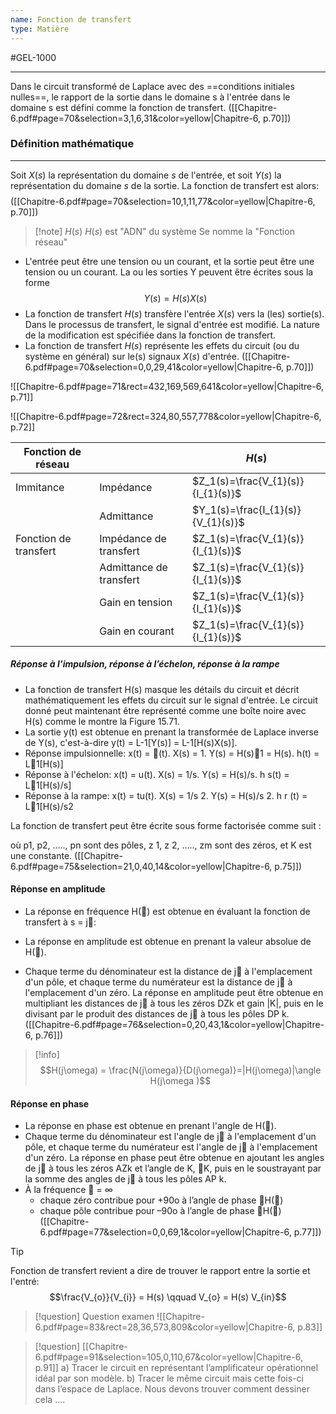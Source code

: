 ```yaml
---
name: Fonction de transfert
type: Matière
---
```

#GEL-1000 
***
Dans le circuit transformé de Laplace avec des ==conditions initiales nulles==, le rapport de la sortie dans le domaine s à l'entrée dans le domaine s est défini comme la fonction de transfert. ([[Chapitre-6.pdf#page=70&selection=3,1,6,31&color=yellow|Chapitre-6, p.70]])

### Définition mathématique
---
Soit $X(s)$ la représentation du domaine $s$ de l'entrée, et soit $Y(s)$ la représentation du domaine $s$ de la sortie. La fonction de transfert est alors:
$$$$
([[Chapitre-6.pdf#page=70&selection=10,1,11,77&color=yellow|Chapitre-6, p.70]])



> [!note] $H(s)$
> $H(s)$ est "ADN" du système
> Se nomme la "Fonction réseau"
- L'entrée peut être une tension ou un courant, et la sortie peut être une tension ou un courant. La ou les sorties Y peuvent être écrites sous la forme $$Y(s) = H(s)X(s)$$
- La fonction de transfert $H(s)$ transfère l'entrée $X(s)$ vers la (les) sortie(s). Dans le processus de transfert, le signal d'entrée est modifié. La nature de la modification est spécifiée dans la fonction de transfert. 
- La fonction de transfert $H(s)$ représente les effets du circuit (ou du système en général) sur le(s) signaux $X(s)$ d'entrée.
([[Chapitre-6.pdf#page=70&selection=0,0,29,41&color=yellow|Chapitre-6, p.70]])

![[Chapitre-6.pdf#page=71&rect=432,169,569,641&color=yellow|Chapitre-6, p.71]]

![[Chapitre-6.pdf#page=72&rect=324,80,557,778&color=yellow|Chapitre-6, p.72]]

| Fonction de réseau    |                         | $H(s)$                             |
| --------------------- | ----------------------- | ---------------------------------- |
| Immitance             | Impédance               | $Z_1(s)=\frac{V_{1}(s)}{I_{1}(s)}$ |
|                       | Admittance              | $Y_1(s)=\frac{I_{1}(s)}{V_{1}(s)}$ |
| Fonction de transfert | Impédance de transfert  | $Z_1(s)=\frac{V_{1}(s)}{I_{1}(s)}$ |
|                       | Admittance de transfert | $Z_1(s)=\frac{V_{1}(s)}{I_{1}(s)}$ |
|                       | Gain en tension         | $Z_1(s)=\frac{V_{1}(s)}{I_{1}(s)}$ |
|                       | Gain en courant         | $Z_1(s)=\frac{V_{1}(s)}{I_{1}(s)}$ |

##### Réponse à l’impulsion, réponse à l’échelon, réponse à la rampe
- La fonction de transfert H(s) masque les détails du circuit et décrit mathématiquement les effets du circuit sur le signal d'entrée. Le circuit donné peut maintenant être représenté comme une boîte noire avec H(s) comme le montre la Figure 15.71. 
- La sortie y(t) est obtenue en prenant la transformée de Laplace inverse de Y(s), c'est-à-dire y(t) = L-1[Y(s)] = L-1[H(s)X(s)]. 
- Réponse impulsionnelle: x(t) = (t). X(s) = 1. Y(s) = H(s)1 = H(s). h(t) = L1[H(s)] 
- Réponse à l'échelon: x(t) = u(t). X(s) = 1/s. Y(s) = H(s)/s. h s(t) = L1[H(s)/s] 
- Réponse à la rampe: x(t) = tu(t). X(s) = 1/s 2. Y(s) = H(s)/s 2. h r (t) = L1[H(s)/s2

La fonction de transfert peut être écrite sous forme factorisée comme suit : 

où p1, p2, ….., pn sont des pôles, z 1, z 2, ….., zm sont des zéros, et K est une constante.
([[Chapitre-6.pdf#page=75&selection=21,0,40,14&color=yellow|Chapitre-6, p.75]])

#### Réponse en amplitude 
- La réponse en fréquence H() est obtenue en évaluant la fonction de transfert à s = j:

- La réponse en amplitude est obtenue en prenant la valeur absolue de H(). 

- Chaque terme du dénominateur est la distance de j à l'emplacement d'un pôle, et chaque terme du numérateur est la distance de j à l'emplacement d'un zéro. La réponse en amplitude peut être obtenue en multipliant les distances de j à tous les zéros DZk et gain |K|, puis en le divisant par le produit des distances de j à tous les pôles DP k.
([[Chapitre-6.pdf#page=76&selection=0,20,43,1&color=yellow|Chapitre-6, p.76]])

> [!info] 
> $$H(j\omega) = \frac{N(j\omega)}{D(j\omega)}=|H(j\omega)|\angle H(j\omega
)$$

#### Réponse en phase 
- La réponse en phase est obtenue en prenant l'angle de H(). 
- Chaque terme du dénominateur est l'angle de j à l'emplacement d'un pôle, et chaque terme du numérateur est l'angle de j à l'emplacement d'un zéro. La réponse en phase peut être obtenue en ajoutant les angles de j à tous les zéros AZk et l’angle de K, K, puis en le soustrayant par la somme des angles de j à tous les pôles AP k. 
- À la fréquence  = ∞ 
	- chaque zéro contribue pour +90o à l’angle de phase H()
	- chaque pôle contribue pour –90o à l’angle de phase H()
([[Chapitre-6.pdf#page=77&selection=0,0,69,1&color=yellow|Chapitre-6, p.77]])

> [!tip] 
> Fonction de transfert revient a dire de trouver le rapport entre la sortie et l'entré:
> $$\frac{V_{o}}{V_{i}} = H(s) \qquad V_{o} = H(s) V_{in}$$

> [!question] Question examen
> ![[Chapitre-6.pdf#page=83&rect=28,36,573,809&color=yellow|Chapitre-6, p.83]]

> [!question] [[Chapitre-6.pdf#page=91&selection=105,0,110,67&color=yellow|Chapitre-6, p.91]]
> a) Tracer le circuit en représentant l’amplificateur opérationnel idéal par son modèle. 
> b) Tracer le même circuit mais cette fois-ci dans l’espace de Laplace.
> Nous devons trouver comment dessiner cela ....
